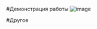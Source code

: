 #Демонстрация работы
![image](https://github.com/JustNaimoR/JustAI_BotAPI-VK/assets/68927773/89f684c1-b23d-4eb2-a75b-29e57b1149c1)

#Другое
